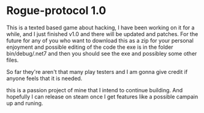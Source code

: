# Rogue-protocol 1.0

This is a texted based game about hacking, I have been working on it for a while, and I just finished v1.0 and there will be updated and patches. For the future for any of you who want to download this as a zip for your personal enjoyment and possible editing of the code the exe is in the folder bin/debug/.net7 and then you should see the exe and possibley some other files.

So far they're aren't that many play testers and I am gonna give credit if anyone feels that it is needed.

this is a passion project of mine that I intend to continue building. And hopefully I can release on steam once I get features like a possible campain up and runing.
